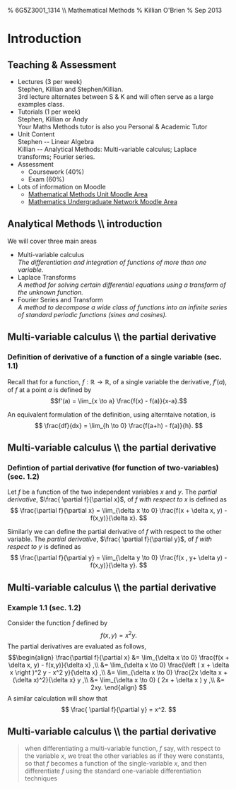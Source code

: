 % 6G5Z3001_1314 \\\\ Mathematical Methods
% Killian O'Brien
% Sep 2013
# Introduction

## Teaching & Assessment
* Lectures (3 per week)		
	Stephen, Killian and Stephen/Killian.	
	3rd lecture alternates between S & K and will often serve as a large examples class.
* Tutorials (1 per week)		
	Stephen, Killian or Andy		
	Your Maths Methods tutor is also you Personal & Academic Tutor
* Unit Content		
	Stephen -- Linear Algebra	
	Killian -- Analytical Methods: Multi-variable calculus; Laplace transforms; Fourier series.
* Assessment	
	* Coursework (40%)
	* Exam (60%)
* Lots of information on Moodle	
	* [Mathematical Methods Unit Moodle Area](http://moodle.mmu.ac.uk/course/view.php?id=35024)
	* [Mathematics Undergraduate Network Moodle Area](http://moodle.mmu.ac.uk/course/view.php?id=30790)


## Analytical Methods \\\\ introduction
We will cover three main areas

* Multi-variable calculus			
	*The differentiation and integration of functions of more than one variable.*
* Laplace Transforms		
	*A method for solving certain differential equations using a transform of the unknown function.*
* Fourier Series and Transform		
	*A method to decompose a wide class of functions into an infinite series of standard periodic functions (sines and cosines).*

## Multi-variable calculus \\\\ the partial derivative

### Definition of derivative of a function of a single variable (sec. 1.1)

Recall that for a function, $f: \mathbb{R} \to \mathbb{R}$, of a single variable the derivative, $f'(a)$, of $f$ at a point $a$ is defined by 
$$f'(a) = \lim_{x \to a} \frac{f(x) - f(a)}{x-a}.$$

An equivalent formulation of the definition, using alterntaive notation, is 
$$
\frac{df}{dx} = \lim_{h \to 0} \frac{f(a+h) - f(a)}{h}.
$$ 

## Multi-variable calculus \\\\ the partial derivative
### Defintion of partial derivative (for function of two-variables) (sec. 1.2)

Let $f$ be a function of the two independent variables $x$ and $y$. The *partial derivative*, $\frac{ \partial f}{\partial x}$,  of $f$ *with respect to* $x$ is defined as 
$$
\frac{\partial f}{\partial x} = \lim_{\delta x \to 0} \frac{f(x + \delta x, y) - f(x,y)}{\delta x}.
$$

Similarly we can define the partial derivative of $f$ with respect to the other variable.
The *partial derivative*, $\frac{ \partial f}{\partial y}$,  of $f$ *with respect to* $y$ is defined as 
$$
\frac{\partial f}{\partial y} = \lim_{\delta y \to 0} \frac{f(x , y+ \delta y) - f(x,y)}{\delta y}.
$$

## Multi-variable calculus \\\\ the partial derivative
### Example 1.1 (sec. 1.2)

Consider the function $f$ defined by 
$$f(x,y) = x^2 y.$$
The partial derivatives are evaluated as follows,
$$\begin{align}
\frac{\partial f}{\partial x} 
&= \lim_{\delta x \to 0} \frac{f(x + \delta x, y) - f(x,y)}{\delta x} ,\\
&= \lim_{\delta x \to 0} \frac{\left ( x + \delta x \right )^2 y - x^2 y}{\delta x} ,\\
&= \lim_{\delta x \to 0} \frac{2x \delta x + (\delta x)^2}{\delta x} y ,\\
&= \lim_{\delta x \to 0} ( 2x + \delta x ) y ,\\
&= 2xy.
\end{align}
$$
A similar calculation will show that 
$$ \frac{ \partial f}{\partial y} = x^2. $$

## Multi-variable calculus \\\\ the partial derivative
>when differentiating a multi-variable function, $f$ say, with respect to the variable $x$, we treat the other variables as if they were constants, so that $f$ becomes a function of the single-variable $x$, and then differentiate $f$ using the standard one-variable differentiation techniques
 
 
 
 <!--- 
 <div class="compute"><script type="text/x-sage"><div class="compute"><script type="text/x-sage">
@interact
def tline(ep=slider(0.0001,4,0.1,0)):
          p=plot(sin(x), (x, 0, 2*pi));
          a=pi/2;
          u=a+ep;
          slope=(sin(u)-sin(a))/(u-a);
          q=plot(slope*(x-pi/2)+sin(pi/2), (x,0,2*pi), color='red');
          (p+q).show();
</script></div> </script></div> 
 --->
